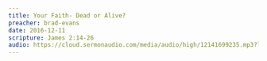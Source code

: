 ```yaml
---
title: Your Faith- Dead or Alive?
preacher: brad-evans
date: 2016-12-11
scripture: James 2:14-26
audio: https://cloud.sermonaudio.com/media/audio/high/12141699235.mp3?language=eng&download=true
---
```

